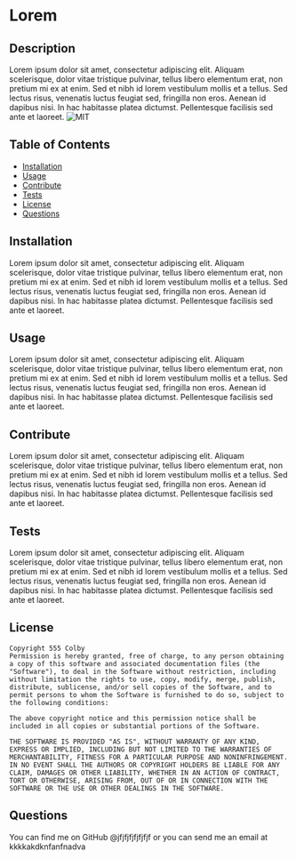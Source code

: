 # Lorem
  ## Description
  Lorem ipsum dolor sit amet, consectetur adipiscing elit. Aliquam scelerisque, dolor vitae tristique pulvinar, tellus libero elementum erat, non pretium mi ex at enim. Sed et nibh id lorem vestibulum mollis et a tellus. Sed lectus risus, venenatis luctus feugiat sed, fringilla non eros. Aenean id dapibus nisi. In hac habitasse platea dictumst. Pellentesque facilisis sed ante et laoreet.
  ![MIT](https://img.shields.io/badge/License-MIT-yellow.svg)
  ## Table of Contents
  - [Installation](#installation)
  - [Usage](#usage)
  - [Contribute](#contribute)
  - [Tests](#tests)
  - [License](#license)
  - [Questions](#questions)
  ## Installation
  Lorem ipsum dolor sit amet, consectetur adipiscing elit. Aliquam scelerisque, dolor vitae tristique pulvinar, tellus libero elementum erat, non pretium mi ex at enim. Sed et nibh id lorem vestibulum mollis et a tellus. Sed lectus risus, venenatis luctus feugiat sed, fringilla non eros. Aenean id dapibus nisi. In hac habitasse platea dictumst. Pellentesque facilisis sed ante et laoreet.
  ## Usage
  Lorem ipsum dolor sit amet, consectetur adipiscing elit. Aliquam scelerisque, dolor vitae tristique pulvinar, tellus libero elementum erat, non pretium mi ex at enim. Sed et nibh id lorem vestibulum mollis et a tellus. Sed lectus risus, venenatis luctus feugiat sed, fringilla non eros. Aenean id dapibus nisi. In hac habitasse platea dictumst. Pellentesque facilisis sed ante et laoreet.
  ## Contribute
  Lorem ipsum dolor sit amet, consectetur adipiscing elit. Aliquam scelerisque, dolor vitae tristique pulvinar, tellus libero elementum erat, non pretium mi ex at enim. Sed et nibh id lorem vestibulum mollis et a tellus. Sed lectus risus, venenatis luctus feugiat sed, fringilla non eros. Aenean id dapibus nisi. In hac habitasse platea dictumst. Pellentesque facilisis sed ante et laoreet.
  ## Tests
  Lorem ipsum dolor sit amet, consectetur adipiscing elit. Aliquam scelerisque, dolor vitae tristique pulvinar, tellus libero elementum erat, non pretium mi ex at enim. Sed et nibh id lorem vestibulum mollis et a tellus. Sed lectus risus, venenatis luctus feugiat sed, fringilla non eros. Aenean id dapibus nisi. In hac habitasse platea dictumst. Pellentesque facilisis sed ante et laoreet.
  ## License
  
    Copyright 555 Colby
    Permission is hereby granted, free of charge, to any person obtaining a copy of this software and associated documentation files (the "Software"), to deal in the Software without restriction, including without limitation the rights to use, copy, modify, merge, publish, distribute, sublicense, and/or sell copies of the Software, and to permit persons to whom the Software is furnished to do so, subject to the following conditions:

    The above copyright notice and this permission notice shall be included in all copies or substantial portions of the Software.

    THE SOFTWARE IS PROVIDED "AS IS", WITHOUT WARRANTY OF ANY KIND, EXPRESS OR IMPLIED, INCLUDING BUT NOT LIMITED TO THE WARRANTIES OF MERCHANTABILITY, FITNESS FOR A PARTICULAR PURPOSE AND NONINFRINGEMENT. IN NO EVENT SHALL THE AUTHORS OR COPYRIGHT HOLDERS BE LIABLE FOR ANY CLAIM, DAMAGES OR OTHER LIABILITY, WHETHER IN AN ACTION OF CONTRACT, TORT OR OTHERWISE, ARISING FROM, OUT OF OR IN CONNECTION WITH THE SOFTWARE OR THE USE OR OTHER DEALINGS IN THE SOFTWARE.
    
  ## Questions
  You can find me on GitHub @jfjfjfjfjfjfjf or you can send me an email at kkkkakdknfanfnadva
  